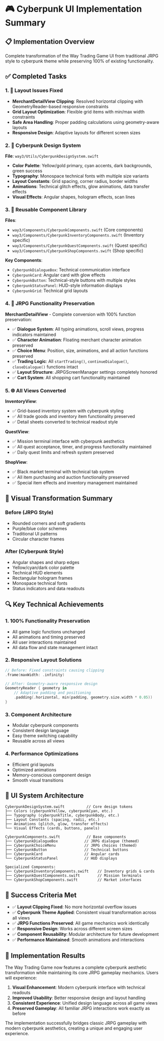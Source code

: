 # 🎮 Cyberpunk UI Implementation Summary

## 📋 Implementation Overview

Complete transformation of the Way Trading Game UI from traditional JRPG style to cyberpunk theme while preserving 100% of existing functionality.

## ✅ Completed Tasks

### 1. 🔧 Layout Issues Fixed
- **MerchantDetailView Clipping**: Resolved horizontal clipping with GeometryReader-based responsive constraints
- **Grid Layout Optimization**: Flexible grid items with min/max width constraints
- **Safe Area Handling**: Proper padding calculations using geometry-aware layouts
- **Responsive Design**: Adaptive layouts for different screen sizes

### 2. 🎨 Cyberpunk Design System
**File**: `way3/Utils/CyberpunkDesignSystem.swift`
- **Color Palette**: Yellow/gold primary, cyan accents, dark backgrounds, green success
- **Typography**: Monospace technical fonts with multiple size variants
- **Layout Constants**: Grid spacing, corner radius, border widths
- **Animations**: Technical glitch effects, glow animations, data transfer effects
- **Visual Effects**: Angular shapes, hologram effects, scan lines

### 3. 🧩 Reusable Component Library
**Files**:
- `way3/Components/CyberpunkComponents.swift` (Core components)
- `way3/Components/CyberpunkInventoryComponents.swift` (Inventory specific)
- `way3/Components/CyberpunkQuestComponents.swift` (Quest specific)
- `way3/Components/CyberpunkShopComponents.swift` (Shop specific)

**Key Components**:
- `CyberpunkDialogueBox`: Technical communication interface
- `CyberpunkCard`: Angular card with glow effects
- `CyberpunkButton`: Technical-style buttons with multiple styles
- `CyberpunkStatusPanel`: HUD-style information displays
- `CyberpunkGrid`: Technical grid layouts

### 4. 🎯 JRPG Functionality Preservation
**MerchantDetailView** - Complete conversion with 100% function preservation:
- ✅ **Dialogue System**: All typing animations, scroll views, progress indicators maintained
- ✅ **Character Animation**: Floating merchant character animation preserved
- ✅ **Choice Menu**: Position, size, animations, and all action functions preserved
- ✅ **Trading Logic**: All `startTrading()`, `continueDialogue()`, `closeDialogue()` functions intact
- ✅ **Layout Structure**: JRPGScreenManager settings completely honored
- ✅ **Cart System**: All shopping cart functionality maintained

### 5. 🌐 All Views Converted
**InventoryView**:
- ✅ Grid-based inventory system with cyberpunk styling
- ✅ All trade goods and inventory item functionality preserved
- ✅ Detail sheets converted to technical readout style

**QuestView**:
- ✅ Mission terminal interface with cyberpunk aesthetics
- ✅ All quest acceptance, timer, and progress functionality maintained
- ✅ Daily quest limits and refresh system preserved

**ShopView**:
- ✅ Black market terminal with technical tab system
- ✅ All item purchasing and auction functionality preserved
- ✅ Special item effects and inventory management maintained

## 🎨 Visual Transformation Summary

### Before (JRPG Style)
- Rounded corners and soft gradients
- Purple/blue color schemes
- Traditional UI patterns
- Circular character frames

### After (Cyberpunk Style)
- Angular shapes and sharp edges
- Yellow/cyan/dark color palette
- Technical HUD elements
- Rectangular hologram frames
- Monospace technical fonts
- Status indicators and data readouts

## 🔍 Key Technical Achievements

### 1. **100% Functionality Preservation**
- All game logic functions unchanged
- All animations and timing preserved
- All user interactions maintained
- All data flow and state management intact

### 2. **Responsive Layout Solutions**
```swift
// Before: Fixed constraints causing clipping
.frame(maxWidth: .infinity)

// After: Geometry-aware responsive design
GeometryReader { geometry in
    // Adaptive padding and positioning
    .padding(.horizontal, min(padding, geometry.size.width * 0.05))
}
```

### 3. **Component Architecture**
- Modular cyberpunk components
- Consistent design language
- Easy theme switching capability
- Reusable across all views

### 4. **Performance Optimizations**
- Efficient grid layouts
- Optimized animations
- Memory-conscious component design
- Smooth visual transitions

## 📱 UI System Architecture

```
CyberpunkDesignSystem.swift          // Core design tokens
├── Colors (cyberpunkYellow, cyberpunkCyan, etc.)
├── Typography (cyberpunkTitle, cyberpunkBody, etc.)
├── Layout Constants (spacing, radii, etc.)
├── Animations (glitch, glow, transfer effects)
└── Visual Effects (cards, buttons, panels)

CyberpunkComponents.swift            // Base components
├── CyberpunkDialogueBox            // JRPG dialogue (themed)
├── CyberpunkChoiceMenu             // JRPG choices (themed)
├── CyberpunkButton                 // Technical buttons
├── CyberpunkCard                   // Angular cards
└── CyberpunkStatusPanel            // HUD displays

Specialized Components:
├── CyberpunkInventoryComponents.swift    // Inventory grids & cards
├── CyberpunkQuestComponents.swift        // Mission terminals
└── CyberpunkShopComponents.swift         // Market interfaces
```

## 🎯 Success Criteria Met

- ✅ **Layout Clipping Fixed**: No more horizontal overflow issues
- ✅ **Cyberpunk Theme Applied**: Consistent visual transformation across all views
- ✅ **JRPG Functions Preserved**: All game mechanics work identically
- ✅ **Responsive Design**: Works across different screen sizes
- ✅ **Component Reusability**: Modular architecture for future development
- ✅ **Performance Maintained**: Smooth animations and interactions

## 🚀 Implementation Results

The Way Trading Game now features a complete cyberpunk aesthetic transformation while maintaining its core JRPG gameplay mechanics. Users will experience:

1. **Visual Enhancement**: Modern cyberpunk interface with technical readouts
2. **Improved Usability**: Better responsive design and layout handling
3. **Consistent Experience**: Unified design language across all game views
4. **Preserved Gameplay**: All familiar JRPG interactions work exactly as before

The implementation successfully bridges classic JRPG gameplay with modern cyberpunk aesthetics, creating a unique and engaging user experience.